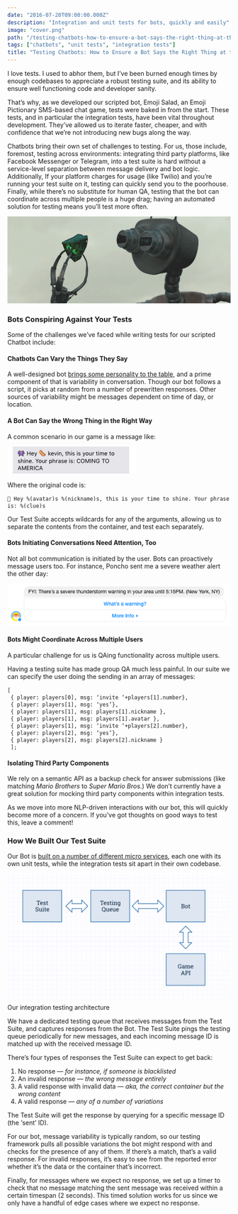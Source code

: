 ```yaml
---
date: "2016-07-20T09:00:00.000Z"
description: "Integration and unit tests for bots, quickly and easily"
image: "cover.png"
path: "/testing-chatbots-how-to-ensure-a-bot-says-the-right-thing-at-the-right-time/"
tags: ["chatbots", "unit tests", "integration tests"]
title: "Testing Chatbots: How to Ensure a Bot Says the Right Thing at the Right Time"
---
```


I love tests. I used to abhor them, but I’ve been burned enough times by enough codebases to appreciate a robust testing suite, and its ability to ensure well functioning code and developer sanity.

That’s why, as we developed our scripted bot, Emoji Salad, an Emoji Pictionary
SMS-based chat game, tests were baked in from the start. These tests, and in
particular the integration tests, have been vital throughout development.
They’ve allowed us to iterate faster, cheaper, and with confidence that we’re
not introducing new bugs along the way.

Chatbots bring their own set of challenges to testing. For us, those include,
foremost, testing across environments: integrating third party platforms, like
Facebook Messenger or Telegram, into a test suite is hard without a
service-level separation between message delivery and bot logic. Additionally,
If your platform charges for usage (like Twilio) and you’re running your test
suite on it, testing can quickly send you to the poorhouse. Finally, while
there’s no substitute for human QA, testing that the bot can coordinate across
multiple people is a huge drag; having an automated solution for testing means
you’ll test more often.

![Conspiring Bot](bot.gif)

### Bots Conspiring Against Your Tests

Some of the challenges we’ve faced while writing tests for our scripted Chatbot
include:

#### Chatbots Can Vary the Things They Say

A well-designed bot [brings some personality to the
table](https://chatbotsmagazine.com/designing-a-chatbots-personality-52dcf1f4df7d),
and a prime component of that is variability in conversation. Though our bot
follows a script, it picks at random from a number of prewritten responses.
Other sources of variability might be messages dependent on time of day, or
location.

#### A Bot Can Say the Wrong Thing in the Right Way

A common scenario in our game is a message like:

![A common scenario](common-scenario.png)

Where the original code is:

    👾 Hey %(avatar)s %(nickname)s, this is your time to shine. Your phrase is: %(clue)s

Our Test Suite accepts wildcards for any of the arguments, allowing us to
separate the contents from the container, and test each separately.

#### Bots Initiating Conversations Need Attention, Too

Not all bot communication is initiated by the user. Bots can proactively message
users too. For instance, Poncho sent me a severe weather alert the other day:

![Poncho](poncho.png)

#### Bots Might Coordinate Across Multiple Users

A particular challenge for us is QAing functionality across multiple users.

Having a testing suite has made group QA much less painful. In our suite we can
specify the user doing the sending in an array of messages:

    [
     { player: players[0], msg: ‘invite ‘+players[1].number},
     { player: players[1], msg: ‘yes’},
     { player: players[1], msg: players[1].nickname },
     { player: players[1], msg: players[1].avatar },
     { player: players[1], msg: ‘invite ‘+players[2].number},
     { player: players[2], msg: ‘yes’},
     { player: players[2], msg: players[2].nickname }
     ];

#### Isolating Third Party Components

We rely on a semantic API as a backup check for answer submissions (like
matching *Mario Brothers* to *Super Mario Bros*.) We don’t currently have a
great solution for mocking third party components within integration tests.

As we move into more NLP-driven interactions with our bot, this will quickly
become more of a concern. If you’ve got thoughts on good ways to test this,
leave a comment!

### How We Built Our Test Suite

Our Bot is [built on a number of different micro
services](https://chatbotsmagazine.com/we-moved-to-a-services-based-architecture-while-building-our-bot-and-it-is-awesome-e64316d83922),
each one with its own unit tests, while the integration tests sit apart in their
own codebase.

![Our testing suite](suite.png)
<capt>Our integration testing architecture</capt>

We have a dedicated testing queue that receives messages from the Test Suite,
and captures responses from the Bot. The Test Suite pings the testing queue
periodically for new messages, and each incoming message ID is matched up with
the received message ID.

There’s four types of responses the Test Suite can expect to get back:

1. No response — *for instance, if someone is blacklisted*
2. An invalid
response — *the wrong message entirely*
3. A valid response with invalid
data — *aka, the correct container but the wrong content*
4. A valid response — *any of a number of variations*

The Test Suite will get the response by querying for a specific message ID (the
‘sent’ ID).

For our bot, message variability is typically random, so our testing framework
pulls all possible variations the bot might respond with and checks for the
presence of any of them. If there’s a match, that’s a valid response. For
invalid responses, it’s easy to see from the reported error whether it’s the
data or the container that’s incorrect.

Finally, for messages where we expect no response, we set up a timer to check
that no message matching the sent message was received within a certain timespan
(2 seconds). This timed solution works for us since we only have a handful of
edge cases where we expect no response.
